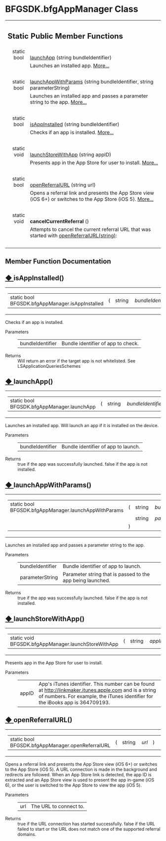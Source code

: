 # BFGSDK.bfgAppManager Class 

<div class="contents"><table class="memberdecls"><tr class="heading"><td colspan="2"><h2 class="groupheader"><a id="pub-static-methods" name="pub-static-methods"></a> Static Public Member Functions</h2></td></tr><tr class="memitem:aacb12f387fcd7a47eb165ac46be9dc2e"><td class="memItemLeft" align="right" valign="top">static bool&#160;</td><td class="memItemRight" valign="bottom"><a class="el" href="class_b_f_g_s_d_k_1_1bfg_app_manager.html#aacb12f387fcd7a47eb165ac46be9dc2e">launchApp</a> (string bundleIdentifier)</td></tr><tr class="memdesc:aacb12f387fcd7a47eb165ac46be9dc2e"><td class="mdescLeft">&#160;</td><td class="mdescRight">Launches an installed app.  <a href="class_b_f_g_s_d_k_1_1bfg_app_manager.html#aacb12f387fcd7a47eb165ac46be9dc2e">More...</a><br /></td></tr><tr class="separator:aacb12f387fcd7a47eb165ac46be9dc2e"><td class="memSeparator" colspan="2">&#160;</td></tr><tr class="memitem:a288912a017d8a2c2677b8b8b9ba7a0b0"><td class="memItemLeft" align="right" valign="top">static bool&#160;</td><td class="memItemRight" valign="bottom"><a class="el" href="class_b_f_g_s_d_k_1_1bfg_app_manager.html#a288912a017d8a2c2677b8b8b9ba7a0b0">launchAppWithParams</a> (string bundleIdentifier, string parameterString)</td></tr><tr class="memdesc:a288912a017d8a2c2677b8b8b9ba7a0b0"><td class="mdescLeft">&#160;</td><td class="mdescRight">Launches an installed app and passes a parameter string to the app.  <a href="class_b_f_g_s_d_k_1_1bfg_app_manager.html#a288912a017d8a2c2677b8b8b9ba7a0b0">More...</a><br /></td></tr><tr class="separator:a288912a017d8a2c2677b8b8b9ba7a0b0"><td class="memSeparator" colspan="2">&#160;</td></tr><tr class="memitem:a3da13117b8d17916fb25db7f16ca38a4"><td class="memItemLeft" align="right" valign="top">static bool&#160;</td><td class="memItemRight" valign="bottom"><a class="el" href="class_b_f_g_s_d_k_1_1bfg_app_manager.html#a3da13117b8d17916fb25db7f16ca38a4">isAppInstalled</a> (string bundleIdentifier)</td></tr><tr class="memdesc:a3da13117b8d17916fb25db7f16ca38a4"><td class="mdescLeft">&#160;</td><td class="mdescRight">Checks if an app is installed.  <a href="class_b_f_g_s_d_k_1_1bfg_app_manager.html#a3da13117b8d17916fb25db7f16ca38a4">More...</a><br /></td></tr><tr class="separator:a3da13117b8d17916fb25db7f16ca38a4"><td class="memSeparator" colspan="2">&#160;</td></tr><tr class="memitem:a09a07dddd06755acce09cc106285bbce"><td class="memItemLeft" align="right" valign="top">static void&#160;</td><td class="memItemRight" valign="bottom"><a class="el" href="class_b_f_g_s_d_k_1_1bfg_app_manager.html#a09a07dddd06755acce09cc106285bbce">launchStoreWithApp</a> (string appID)</td></tr><tr class="memdesc:a09a07dddd06755acce09cc106285bbce"><td class="mdescLeft">&#160;</td><td class="mdescRight">Presents app in the App Store for user to install.  <a href="class_b_f_g_s_d_k_1_1bfg_app_manager.html#a09a07dddd06755acce09cc106285bbce">More...</a><br /></td></tr><tr class="separator:a09a07dddd06755acce09cc106285bbce"><td class="memSeparator" colspan="2">&#160;</td></tr><tr class="memitem:a1b49fc91f41b8a9fef5e47887c4cd373"><td class="memItemLeft" align="right" valign="top">static bool&#160;</td><td class="memItemRight" valign="bottom"><a class="el" href="class_b_f_g_s_d_k_1_1bfg_app_manager.html#a1b49fc91f41b8a9fef5e47887c4cd373">openReferralURL</a> (string url)</td></tr><tr class="memdesc:a1b49fc91f41b8a9fef5e47887c4cd373"><td class="mdescLeft">&#160;</td><td class="mdescRight">Opens a referral link and presents the App Store view (iOS 6+) or switches to the App Store (iOS 5).  <a href="class_b_f_g_s_d_k_1_1bfg_app_manager.html#a1b49fc91f41b8a9fef5e47887c4cd373">More...</a><br /></td></tr><tr class="separator:a1b49fc91f41b8a9fef5e47887c4cd373"><td class="memSeparator" colspan="2">&#160;</td></tr><tr class="memitem:ab6ac2f8e69d3c3cac613d3b8b96069eb"><td class="memItemLeft" align="right" valign="top"><a id="ab6ac2f8e69d3c3cac613d3b8b96069eb" name="ab6ac2f8e69d3c3cac613d3b8b96069eb"></a> static void&#160;</td><td class="memItemRight" valign="bottom"><b>cancelCurrentReferral</b> ()</td></tr><tr class="memdesc:ab6ac2f8e69d3c3cac613d3b8b96069eb"><td class="mdescLeft">&#160;</td><td class="mdescRight">Attempts to cancel the current referral URL that was started with <a class="el" href="class_b_f_g_s_d_k_1_1bfg_app_manager.html#a1b49fc91f41b8a9fef5e47887c4cd373" title="Opens a referral link and presents the App Store view (iOS 6+) or switches to the App Store (iOS 5).">openReferralURL(string)</a>: <br /></td></tr><tr class="separator:ab6ac2f8e69d3c3cac613d3b8b96069eb"><td class="memSeparator" colspan="2">&#160;</td></tr></table><h2 class="groupheader">Member Function Documentation</h2><a id="a3da13117b8d17916fb25db7f16ca38a4" name="a3da13117b8d17916fb25db7f16ca38a4"></a><h2 class="memtitle"><span class="permalink"><a href="#a3da13117b8d17916fb25db7f16ca38a4">&#9670;&nbsp;</a></span>isAppInstalled()</h2><div class="memitem"><div class="memproto"><table class="mlabels"><tr><td class="mlabels-left"><table class="memname"><tr><td class="memname">static bool BFGSDK.bfgAppManager.isAppInstalled </td><td>(</td><td class="paramtype">string&#160;</td><td class="paramname"><em>bundleIdentifier</em></td><td>)</td><td></td></tr></table></td><td class="mlabels-right"><span class="mlabels"><span class="mlabel">inline</span><span class="mlabel">static</span></span></td></tr></table></div><div class="memdoc">Checks if an app is installed. <dl class="params"><dt>Parameters</dt><dd><table class="params"><tr><td class="paramname">bundleIdentifier</td><td>Bundle identifier of app to check.</td></tr></table></dd></dl><dl class="section return"><dt>Returns</dt><dd>Will return an error if the target app is not whitelisted. See LSApplicationQueriesSchemes</dd></dl></div></div><a id="aacb12f387fcd7a47eb165ac46be9dc2e" name="aacb12f387fcd7a47eb165ac46be9dc2e"></a><h2 class="memtitle"><span class="permalink"><a href="#aacb12f387fcd7a47eb165ac46be9dc2e">&#9670;&nbsp;</a></span>launchApp()</h2><div class="memitem"><div class="memproto"><table class="mlabels"><tr><td class="mlabels-left"><table class="memname"><tr><td class="memname">static bool BFGSDK.bfgAppManager.launchApp </td><td>(</td><td class="paramtype">string&#160;</td><td class="paramname"><em>bundleIdentifier</em></td><td>)</td><td></td></tr></table></td><td class="mlabels-right"><span class="mlabels"><span class="mlabel">inline</span><span class="mlabel">static</span></span></td></tr></table></div><div class="memdoc">Launches an installed app. Will launch an app if it is installed on the device. <dl class="params"><dt>Parameters</dt><dd><table class="params"><tr><td class="paramname">bundleIdentifier</td><td>Bundle identifier of app to launch.</td></tr></table></dd></dl><dl class="section return"><dt>Returns</dt><dd>true if the app was successfully launched. false if the app is not installed.</dd></dl></div></div><a id="a288912a017d8a2c2677b8b8b9ba7a0b0" name="a288912a017d8a2c2677b8b8b9ba7a0b0"></a><h2 class="memtitle"><span class="permalink"><a href="#a288912a017d8a2c2677b8b8b9ba7a0b0">&#9670;&nbsp;</a></span>launchAppWithParams()</h2><div class="memitem"><div class="memproto"><table class="mlabels"><tr><td class="mlabels-left"><table class="memname"><tr><td class="memname">static bool BFGSDK.bfgAppManager.launchAppWithParams </td><td>(</td><td class="paramtype">string&#160;</td><td class="paramname"><em>bundleIdentifier</em>, </td></tr><tr><td class="paramkey"></td><td></td><td class="paramtype">string&#160;</td><td class="paramname"><em>parameterString</em>&#160;</td></tr><tr><td></td><td>)</td><td></td><td></td></tr></table></td><td class="mlabels-right"><span class="mlabels"><span class="mlabel">inline</span><span class="mlabel">static</span></span></td></tr></table></div><div class="memdoc">Launches an installed app and passes a parameter string to the app. <dl class="params"><dt>Parameters</dt><dd><table class="params"><tr><td class="paramname">bundleIdentifier</td><td>Bundle identifier of app to launch.</td></tr><tr><td class="paramname">parameterString</td><td>Parameter string that is passed to the app being launched.</td></tr></table></dd></dl><dl class="section return"><dt>Returns</dt><dd>true if the app was successfully launched. false if the app is not installed.</dd></dl></div></div><a id="a09a07dddd06755acce09cc106285bbce" name="a09a07dddd06755acce09cc106285bbce"></a><h2 class="memtitle"><span class="permalink"><a href="#a09a07dddd06755acce09cc106285bbce">&#9670;&nbsp;</a></span>launchStoreWithApp()</h2><div class="memitem"><div class="memproto"><table class="mlabels"><tr><td class="mlabels-left"><table class="memname"><tr><td class="memname">static void BFGSDK.bfgAppManager.launchStoreWithApp </td><td>(</td><td class="paramtype">string&#160;</td><td class="paramname"><em>appID</em></td><td>)</td><td></td></tr></table></td><td class="mlabels-right"><span class="mlabels"><span class="mlabel">inline</span><span class="mlabel">static</span></span></td></tr></table></div><div class="memdoc">Presents app in the App Store for user to install. <dl class="params"><dt>Parameters</dt><dd><table class="params"><tr><td class="paramname">appID</td><td>App's iTunes identifier. This number can be found at <a href="http://linkmaker.itunes.apple.com">http://linkmaker.itunes.apple.com</a> and is a string of numbers. For example, the iTunes identifier for the iBooks app is 364709193.</td></tr></table></dd></dl></div></div><a id="a1b49fc91f41b8a9fef5e47887c4cd373" name="a1b49fc91f41b8a9fef5e47887c4cd373"></a><h2 class="memtitle"><span class="permalink"><a href="#a1b49fc91f41b8a9fef5e47887c4cd373">&#9670;&nbsp;</a></span>openReferralURL()</h2><div class="memitem"><div class="memproto"><table class="mlabels"><tr><td class="mlabels-left"><table class="memname"><tr><td class="memname">static bool BFGSDK.bfgAppManager.openReferralURL </td><td>(</td><td class="paramtype">string&#160;</td><td class="paramname"><em>url</em></td><td>)</td><td></td></tr></table></td><td class="mlabels-right"><span class="mlabels"><span class="mlabel">inline</span><span class="mlabel">static</span></span></td></tr></table></div><div class="memdoc">Opens a referral link and presents the App Store view (iOS 6+) or switches to the App Store (iOS 5). A URL connection is made in the background and redirects are followed. When an App Store link is detected, the app ID is extracted and an App Store view is used to present the app in-game (iOS 6), or the user is switched to the App Store to view the app (iOS 5). <dl class="params"><dt>Parameters</dt><dd><table class="params"><tr><td class="paramname">url</td><td>The URL to connect to.</td></tr></table></dd></dl><dl class="section return"><dt>Returns</dt><dd>true if the URL connection has started successfully. false if the URL failed to start or the URL does not match one of the supported referral domains.</dd></dl></div></div></div> 
